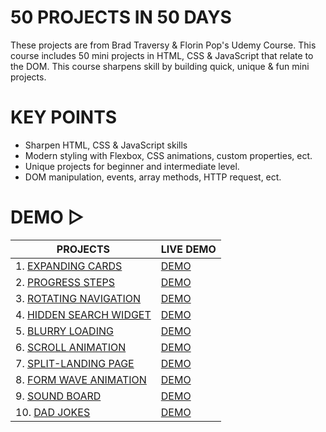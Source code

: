 # 50 PROJECTS IN 50 DAYS

These projects are from Brad Traversy & Florin Pop's Udemy Course. This course includes 50 mini projects in HTML, CSS & JavaScript that relate to the DOM. This course sharpens skill by building quick, unique & fun mini projects.

# KEY POINTS

- Sharpen HTML, CSS & JavaScript skills
- Modern styling with Flexbox, CSS animations, custom properties, ect.
- Unique projects for beginner and intermediate level.
- DOM manipulation, events, array methods, HTTP request, ect.

# DEMO ▷

| PROJECTS                                                                                                                  | LIVE DEMO                                                                 |
| ------------------------------------------------------------------------------------------------------------------------- | ------------------------------------------------------------------------- |
| 1. <a href="https://github.com/Lorn12/50-projects-in-50-days/tree/main/Expanding%20Cards">EXPANDING CARDS</a>             | <a href="https://main--graceful-capybara-ea0ae4.netlify.app/">DEMO</a>    |
| 2. <a href="https://github.com/Lorn12/50-projects-in-50-days/tree/main/Progress%20Steps">PROGRESS STEPS</a>               | <a href="https://main--bucolic-swan-c4f0a2.netlify.app/">DEMO</a>         |
| 3. <a href="https://github.com/Lorn12/50-projects-in-50-days/tree/main/Rotating%20Navigation">ROTATING NAVIGATION</a>     | <a href="https://main--leafy-griffin-eba5d0.netlify.app/">DEMO</a>        |
| 4. <a href="https://github.com/Lorn12/50-projects-in-50-days/tree/main/Hidden%20Search%20Widget">HIDDEN SEARCH WIDGET</a> | <a href="https://main--elegant-concha-d282ff.netlify.app/">DEMO</a>       |
| 5. <a href="https://github.com/Lorn12/50-projects-in-50-days/tree/main/Blurry%20Loading">BLURRY LOADING</a>               | <a href="https://main--dulcet-beignet-73a24c.netlify.app/">DEMO</a>       |
| 6. <a href="https://github.com/Lorn12/50-projects-in-50-days/tree/main/Scroll%20Animation">SCROLL ANIMATION</a>           | <a href="https://main--endearing-treacle-9a8448.netlify.app/">DEMO</a>    |
| 7. <a href="https://github.com/Lorn12/50-projects-in-50-days/tree/main/Split%20Landing%20Page">SPLIT-LANDING PAGE</a>     | <a href="https://startling-unicorn-b70ca4.netlify.app/">DEMO</a>          |
| 8. <a href="https://github.com/Lorn12/50-projects-in-50-days/tree/main/Form%20Wave%20Animation">FORM WAVE ANIMATION</a>   | <a href="https://main--creative-gaufre-cd8372.netlify.app/">DEMO</a>      |
| 9. <a href="https://github.com/Lorn12/50-projects-in-50-days/tree/main/Sound%20Board">SOUND BOARD</a>                     | <a href="https://main--aquamarine-pithivier-476ffd.netlify.app/">DEMO</a> |
| 10. <a href="https://github.com/Lorn12/50-projects-in-50-days/tree/main/Event%20KeyCodes">DAD JOKES</a>                   | <a href="https://main--preeminent-bubblegum-e391e1.netlify.app/">DEMO</a> |
